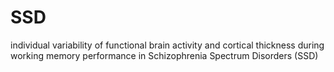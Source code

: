 # SSD
individual variability of functional brain activity and cortical thickness during working memory performance in Schizophrenia Spectrum Disorders (SSD)
